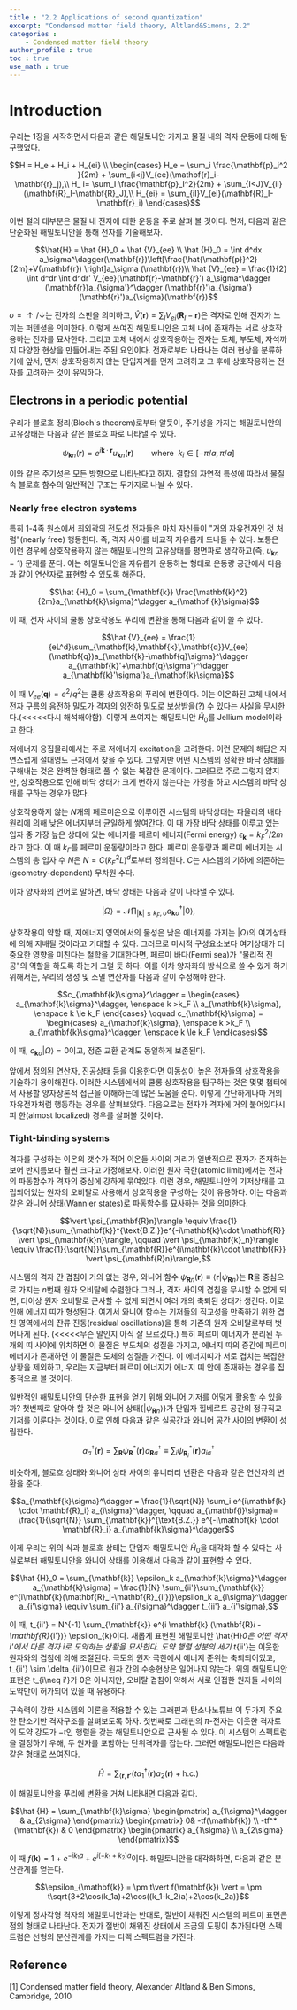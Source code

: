 ```yaml
---
title : "2.2 Applications of second quantization"
excerpt: "Condensed matter field theory, Altland&Simons, 2.2"
categories :
    - Condensed matter field theory
author_profile : true
toc : true
use_math : true
---
```


# Introduction

우리는 1장을 시작하면서 다음과 같은 해밀토니안 가지고 물질 내의 격자 운동에 대해 탐구했었다.

$$H = H_e + H_i + H_{ei} \\ \begin{cases} H_e = \sum_i \frac{\mathbf{p}_i^2}{2m} + \sum_{i<j}V_{ee}(\mathbf{r}_i-\mathbf{r}_j),\\ H_ i= \sum_I \frac{\mathbf{p}_I^2}{2m} + \sum_{I<J}V_{ii}(\mathbf{R}_I-\mathbf{R}_J),\\ H_{ei} = \sum_{iI}V_{ei}(\mathbf{R}_I-\mathbf{r}_i) \end{cases}$$

이번 절의 대부분은 물질 내 전자에 대한 운동을 주로 살펴 볼 것이다. 먼저, 다음과 같은 단순화된 해밀토니안을 통해 전자를 기술해보자.

$$\hat{H} = \hat {H}_0 + \hat {V}_{ee} \\ \hat {H}_0 = \int d^dx a_\sigma^\dagger(\mathbf{r})\left[\frac{\hat{\mathbf{p}}^2}{2m}+V(\mathbf{r}) \right]a_\sigma (\mathbf{r})\\ \hat {V}_{ee} = \frac{1}{2} \int d^dr \int d^dr' V_{ee}(\mathbf{r}-\mathbf{r}') a_\sigma^\dagger (\mathbf{r})a_{\sigma'}^\dagger (\mathbf{r}')a_{\sigma'}(\mathbf{r}')a_{\sigma}(\mathbf{r})$$

$\sigma = \uparrow/\downarrow$는 전자의 스핀을 의미하고, $\hat{V}(\mathbf{r}) = \sum_I V_{ei}(\mathbf{R}_I - \mathbf{r})$은 격자로 인해 전자가 느끼는 퍼텐셜을 의미한다. 이렇게 쓰여진 해밀토니안은 고체 내에 존재하는 서로 상호작용하는 전자를 묘사한다. 그리고 고체 내에서 상호작용하는 전자는 도체, 부도체, 자석까지 다양한 현상을 만들어내는 주된 요인이다. 전자로부터 나타나는 여러 현상을 분류하기에 앞서, 먼저 상호작용하지 않는 단입자계를 먼저 고려하고 그 후에 상호작용하는 전자를 고려하는 것이 유익하다.

## Electrons in a periodic potential

우리가 블로흐 정리(Bloch's theorem)로부터 알듯이, 주기성을 가지는 해밀토니안의 고유상태는 다음과 같은 블로흐 파로 나타낼 수 있다.

$$\psi_{\mathbf{k}n}(\mathbf{r}) = e^{i\mathbf{k}\cdot \mathbf{r}}u_{\mathbf{k}n}(\mathbf{r}) \qquad \text{where}\enspace k_i \in [-\pi/a,\pi/a]$$

이와 같은 주기성은 모든 방향으로 나타난다고 하자. 결합의 자연적 특성에 따라서 물질 속 블로흐 함수의 일반적인 구조는 두가지로 나뉠 수 있다.

### Nearly free electron systems

특히 1-4족 원소에서 최외곽의 전도성 전자들은 마치 자신들이 "거의 자유전자인 것 처럼"(nearly free) 행동한다. 즉, 격자 사이를 비교적 자유롭게 드나들 수 있다. 보통은 이런 경우에 상호작용하지 않는 해밀토니안의 고유상태를 평면파로 생각하고(즉, $u_{\mathbf {k}n} = 1$) 문제를 푼다. 이는 해밀토니안을 자유롭게 운동하는 형태로 운동량 공간에서 다음과 같이 연산자로 표현할 수 있도록 해준다.

$$\hat {H}_0 = \sum_{\mathbf{k}} \frac{\mathbf{k}^2}{2m}a_{\mathbf{k}\sigma}^\dagger a_{\mathbf {k}\sigma}$$

이 때, 전자 사이의 쿨롱 상호작용도 푸리에 변환을 통해 다음과 같이 쓸 수 있다.

$$\hat {V}_{ee} = \frac{1}{eL^d}\sum_{\mathbf{k},\mathbf{k}',\mathbf{q}}V_{ee}(\mathbf{q})a_{\mathbf{k}-\mathbf{q}\sigma}^\dagger a_{\mathbf{k}'+\mathbf{q}\sigma'}^\dagger a_{\mathbf{k}'\sigma'}a_{\mathbf{k}\sigma}$$

이 때 $V_{ee}(\mathbf{q})=e^2/q^2$는 쿨롱 상호작용의 푸리에 변환이다. 이는 이온화된 고체 내에서 전자 구름의 음전하 밀도가 격자의 양전하 밀도로 보상받을(?) 수 있다는 사실을 무시한다.(<<<<<다시 해석해야함). 이렇게 쓰여지는 해밀토니안 $\hat{H}_0$를 Jellium model이라고 한다.

저에너지 응집물리에서는 주로 저에너지 excitation을 고려한다. 이런 문제의 해답은 자연스럽게 절대영도 근처에서 찾을 수 있다. 그렇지만 어떤 시스템의 정확한 바닥 상태를 구해내는 것은 완벽한 형태로 풀 수 없는 복잡한 문제이다. 그러므로 주로 그렇지 않지만, 상호작용으로 인해 바닥 상태가 크게 변하지 않는다는 가정을 하고 시스템의 바닥 상태를 구하는 경우가 많다.

상호작용하지 않는 $N$개의 페르미온으로 이루어진 시스템의 바닥상태는 파울리의 배타원리에 의해 낮은 에너지부터 균일하게 쌓여간다. 이 때 가장 바닥 상태를 이루고 있는 입자 중 가장 높은 상태에 있는 에너지를 페르미 에너지(Fermi energy) $\epsilon_{\mathbf{k}}=k_F^2/2m$ 라고 한다. 이 때 $k_F$를 페르미 운동량이라고 한다. 페르미 운동량과 페르미 에너지는 시스템의 총 입자 수 $N$은 $N = C(k_F^2 L)^d$로부터 정의된다. $C$는 시스템의 기하에 의존하는(geometry-dependent) 무차원 수다.

이차 양자화의 언어로 말하면, 바닥 상태는 다음과 같이 나타낼 수 있다.

$$\vert \Omega \rangle = \mathcal{N} \prod_{\vert \mathbf{k} \vert \le k_F,\sigma}a_{\mathbf{k}\sigma}^\dagger \vert0\rangle,$$

상호작용이 약할 때, 저에너지 영역에서의 물성은 낮은 에너지를 가지는 $\vert \Omega \rangle$의 여기상태에 의해 지배될 것이라고 기대할 수 있다. 그러므로 미시적 구성요소보다 여기상태가 더 중요한 영향을 미친다는 철학을 기대한다면, 페르미 바다(Fermi sea)가 "물리적 진공"의 역할을 하도록 하는게 그럴 듯 하다. 이를 이차 양자화의 방식으로 쓸 수 있게 하기 위해서는, 우리의 생성 및 소멸 연산자를 다음과 같이 수정해야 한다.

$$c_{\mathbf{k}\sigma}^\dagger = \begin{cases} a_{\mathbf{k}\sigma}^\dagger, \enspace k >k_F \\ a_{\mathbf{k}\sigma}, \enspace k \le k_F \end{cases} \qquad c_{\mathbf{k}\sigma} = \begin{cases} a_{\mathbf{k}\sigma}, \enspace k >k_F \\ a_{\mathbf{k}\sigma}^\dagger, \enspace k \le k_F \end{cases}$$

이 때, $c_{\mathbf{k}\sigma} \vert \Omega \rangle = 0$이고, 정준 교환 관계도 동일하게 보존된다.

앞에서 정의된 연산자, 진공상태 등을 이용한다면 이동성이 높은 전자들의 상호작용을 기술하기 용이해진다. 이러한 시스템에서의 쿨롱 상호작용을 탐구하는 것은 몇몇 챕터에서 사용할 양자장론적 접근을 이해하는데 많은 도움을 준다. 이렇게 간단하게나마 거의 자유전자처럼 행동하는 경우를 살펴보았다. 다음으로는 전자가 격자에 거의 붙어있다시피 한(almost localized) 경우를 살펴볼 것이다.

### Tight-binding systems

격자를 구성하는 이온의 갯수가 적어 이온들 사이의 거리가 일반적으로 전자가 존재하는 보어 반지름보다 훨씬 크다고 가정해보자. 이러한 원자 극한(atomic limit)에서는 전자의 파동함수가 격자의 중심에 강하게 묶여있다. 이런 경우, 해밀토니안의 기저상태를 고립되어있는 원자의 오비탈로 사용해서 상호작용을 구성하는 것이 유용하다. 이는 다음과 같은 와니어 상태(Wannier states)로 파동함수를 묘사하는 것을 의미한다.

$$\vert \psi_{\mathbf{R}n}\rangle \equiv \frac{1}{\sqrt{N}}\sum_{\mathbf{k}}^{\text{B.Z.}}e^{-i\mathbf{k}\cdot \mathbf{R}} \vert \psi_{\mathbf{k}n}\rangle, \qquad \vert \psi_{\mathbf{k}_n}\rangle \equiv \frac{1}{\sqrt{N}}\sum_{\mathbf{R}}e^{i\mathbf{k}\cdot \mathbf{R}} \vert \psi_{\mathbf{R}n}\rangle,$$

시스템의 격자 간 겹침이 거의 없는 경우, 와니어 함수 $\psi_{\mathbf{R}n}(\mathbf{r})\equiv \langle\mathbf{r} \vert \psi_{\mathbf{R}n} \rangle$는 $\mathbf{R}$을 중심으로 가지는 $n$번째 원자 오비탈에 수렴한다.그러나, 격자 사이의 겹침을 무시할 수 없게 되면, 더이상 원자 오비탈로 근사할 수  없게 되면서 여러 개의 축퇴된 상태가 생긴다. 이로 인해 에너지 띠가 형성된다. 여기서 와니어 함수는 기저들의 직교성을 만족하기 위한 겹친 영역에서의 잔류 진동(residual oscillations)을 통해 기존의 원자 오비탈로부터 벗어나게 된다. (<<<<<무슨 말인지 아직 잘 모르겠다.) 특히 페르미 에너지가 분리된 두개의 띠 사이에 위치하면 이 물질은 부도체의 성질을 가지고, 에너지 띠의 중간에 페르미 에너지가 존재하면 이 물질은 도체의 성질을 가진다. 이 에너지띠가 서로 겹치는 복잡한 상황을 제외하고, 우리는 지금부터 페르미 에너지가 에너지 띠 안에 존재하는 경우를 집중적으로 볼 것이다.

일반적인 해밀토니안의 단순한 표현을 얻기 위해 와니어 기저를 어덯게 활용할 수 있을까? 첫번째로 알아야 할 것은 와니어 상태$\{ \vert \psi_{\mathbf{R}n}\rangle \}$가 단입자 힐베르트 공간의 정규직교기저를 이룬다는 것이다. 이로 인해 다음과 같은 실공간과 와니어 공간 사이의 변환이 성립한다.

$$a_\sigma^\dagger(\mathbf{r}) = \sum_{\mathbf{R}} \psi_{\mathbf{R}}^*(\mathbf{r})a_{\mathbf{R}\sigma}^\dagger \equiv \sum_i \psi_{\mathbf{R}_i}^*(\mathbf{r})a_{i\sigma}^\dagger$$

비슷하게, 블로흐 상태와 와니어 상태 사이의 유니터리 변환은 다음과 같은 연산자의 변환을 준다.

$$a_{\mathbf{k}\sigma}^\dagger = \frac{1}{\sqrt{N}} \sum_i e^{i\mathbf{k} \cdot \mathbf{R}_i} a_{i\sigma}^\dagger, \qquad a_{\mathbf{i}\sigma}= \frac{1}{\sqrt{N}} \sum_{\mathbf{k}}^{\text{B.Z.}} e^{-i\mathbf{k} \cdot \mathbf{R}_i} a_{\mathbf{k}\sigma}^\dagger$$

이제 우리는 위의 식과 블로흐 상태는 단입자 해밀토니안 $\hat{H}_0$을 대각화 할 수 있다는 사실로부터 해밀토니안을 와니어 상태를 이용해서 다음과 같이 표현할 수 있다. 

$$\hat {H}_0 = \sum_{\mathbf{k}} \epsilon_k a_{\mathbf{k}\sigma}^\dagger a_{\mathbf{k}\sigma} = \frac{1}{N} \sum_{ii'}\sum_{\mathbf{k}} e^{i\mathbf{k}(\mathbf{R}_i-\mathbf{R}_{i'})}\epsilon_k a_{i\sigma}^\dagger a_{i'\sigma} \equiv \sum_{ii'} a_{i\sigma}^\dagger t_{ii'} a_{i'\sigma},$$

이 때, t_{ii'} = N^{-1} \sum_{\mathbf{k}} e^{i \mathbf{k} (\mathbf{R}_i - \mathbf{R}_{i'})} \epsilon_{k}이다. 새롭게 표현된 해밀토니안 \hat{H}_0은 어떤 격자 i'에서 다른 격자 i로 도약하는 상황을 묘사한다. 도약 행렬 성분의 세기 t_{ii'}는 이웃한 원자와의 겹침에 의해 조절된다. 극도의 원자 극한에서 에너지 준위는 축퇴되어있고, t_{ii'} \sim \delta_{ii'}이므로 원자 간의 수송현상은 일어나지 않는다. 위의 해밀토니안 표현은 t_{i\neq i'}가 $0$은 아니지만, 오비탈 겹침이 약해서 서로 인접한 원자들 사이의 도약만이 허가되어 있을 때 유용하다.

구속력이 강한 시스템의 이론을 적용할 수 있는 그래핀과 탄소나노튜브 이 두가지 주요한 탄소기반 격자구조를 살펴보도록 하자. 첫번째로 그래핀의 $\pi$-전자는 이웃한 격자로의 도약 강도가 $-t$인 행렬을 갖는 해밀토니안으로 근사될 수 있다. 이 시스템의 스펙트럼을 결정하기 우해, 두 원자를 포함하는 단위격자를 잡는다. 그러면 해밀토니안은 다음과 같은 형태로 쓰여진다.

$$\hat{H} = \sum_{\langle \mathbf{r},\mathbf{r}'} (ta_1^\dagger(\mathbf{r})a_2(\mathbf{r}) + \text{h.c.})$$

이 해밀토니안을 푸리에 변환을 거쳐 나타내면 다음과 같다.

$$\hat {H} = \sum_{\mathbf{k}\sigma} \begin{pmatrix} a_{1\sigma}^\dagger & a_{2\sigma} \end{pmatrix} \begin{pmatrix} 0& -tf(\mathbf{k}) \\ -tf^* (\mathbf{k}) & 0 \end{pmatrix} \begin{pmatrix} a_{1\sigma} \\ a_{2\sigma} \end{pmatrix}$$

이 때 $f(\mathbf{k}) = 1 + e^{-ik_1a} + e^{i(-k_1+k_2)a}$이다. 해밀토니안을 대각화하면, 다음과 같은 분산관계를 얻는다.

$$\epsilon_{\mathbf{k}} = \pm t\vert f(\mathbf{k}) \vert = \pm t\sqrt{3+2\cos(k_1a)+2\cos((k_1-k_2)a)+2\cos(k_2a)}$$

이렇게 정사각형 격자의 해밀토니안과는 반대로, 절반이 채워진 시스템의 페르미 표면은 점의 형태로 나타난다. 전자가 절반이 채워진 상태에서 조금의 도핑이 추가된다면 스펙트럼은 선형의 분산관계를 가지는 디랙 스펙트럼을 가진다.

## Reference

[1] Condensed matter field theory, Alexander Altland & Ben Simons, Cambridge, 2010